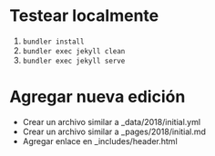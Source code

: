 # Testear localmente
1. `bundler install`
2. `bundler exec jekyll clean`
3. `bundler exec jekyll serve`

# Agregar nueva edición
* Crear un archivo similar a \_data/2018/initial.yml
* Crear un archivo similar a \_pages/2018/initial.md
* Agregar enlace en \_includes/header.html
